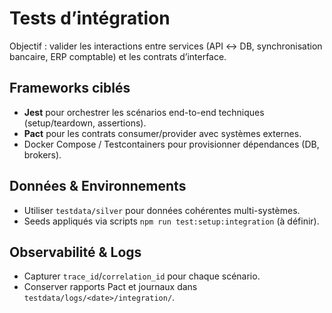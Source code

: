 # Tests d’intégration

Objectif : valider les interactions entre services (API ↔ DB, synchronisation bancaire, ERP comptable) et les contrats d’interface.

## Frameworks ciblés
- **Jest** pour orchestrer les scénarios end-to-end techniques (setup/teardown, assertions).
- **Pact** pour les contrats consumer/provider avec systèmes externes.
- Docker Compose / Testcontainers pour provisionner dépendances (DB, brokers).

## Données & Environnements
- Utiliser `testdata/silver` pour données cohérentes multi-systèmes.
- Seeds appliqués via scripts `npm run test:setup:integration` (à définir).

## Observabilité & Logs
- Capturer `trace_id`/`correlation_id` pour chaque scénario.
- Conserver rapports Pact et journaux dans `testdata/logs/<date>/integration/`.

